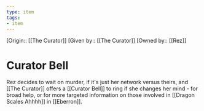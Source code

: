 ```yaml
---
type: item
tags:
- item
---
```


[Origin:: [[The Curator]]
[Given by:: [[The Curator]]
[Owned by:: [[Rez]]
# Curator Bell

Rez decides to wait on murder, if it's just her network versus theirs, and [[The Curator]] offers a [[Curator Bell]] to ring if she changes her mind - for broad help, or for more targeted information on those involved in [[Dragon Scales Ahhhh]] in [[Eberron]]. 